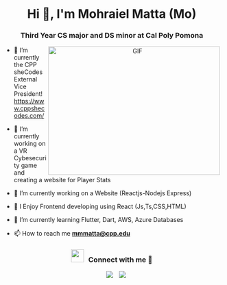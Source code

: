 <h1 align="center">Hi 👋, I'm Mohraiel Matta (Mo) </h1>
<h3 align="center">Third Year CS major and DS minor at Cal Poly Pomona </h3>


<a target="_blank" align="center">
  <img align="right" top="500" height="300" width="400" alt="GIF" src="https://cdn-images-1.medium.com/max/720/0*41inHKnPhGb04HsO.gif">
</a>

- 👻 I’m currently the CPP sheCodes External Vice President! https://www.cppshecodes.com/
  
- 🔭 I’m currently working on a VR Cybesecurity game and creating a website for Player Stats

- 🌱 I’m currently working on a Website (Reactjs-Nodejs Express)

- 🤝 I Enjoy Frontend developing using React (Js,Ts,CSS,HTML)

- 🌱 I’m currently learning Flutter, Dart, AWS, Azure Databases

- 📫 How to reach me **mmmatta@cpp.edu**

<h3 align="center" > <img src="https://media.giphy.com/media/iY8CRBdQXODJSCERIr/giphy.gif" width="30" height="30" style="margin-right: 10px;">Connect with me 🤝 </h3>

<p align="center">

 <div align="center"  class="icons-social" style="margin-left: 10px;">
        <a style="margin-left: 10px;"  target="_blank" href="https://www.linkedin.com/in/mohraiel-matta-a581a7221/">
			<img src="https://img.icons8.com/doodle/40/000000/linkedin--v2.png"></a>
        <a style="margin-left: 10px;" target="_blank" href="https://github.com/mohraielm">
		<img src="https://img.icons8.com/doodle/40/000000/github--v1.png"></a>
      </div>

</p>
